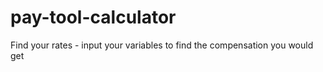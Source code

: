 # pay-tool-calculator
Find your rates - input your variables to find the compensation you would get
